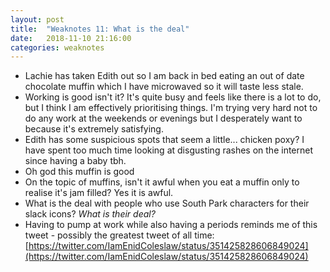 ```yaml
---
layout: post
title:  "Weaknotes 11: What is the deal"
date:   2018-11-10 21:16:00
categories: weaknotes
---
```


* Lachie has taken Edith out so I am back in bed eating an out of date chocolate muffin which I have microwaved so it will taste less stale.
* Working is good isn't it? It's quite busy and feels like there is a lot to do, but I think I am effectively prioritising things. I'm trying very hard not to do any work at the weekends or evenings but I desperately want to because it's extremely satisfying.
* Edith has some suspicious spots that seem a little... chicken poxy? I have spent too much time looking at disgusting rashes on the internet since having a baby tbh.
* Oh god this muffin is good
* On the topic of muffins, isn't it awful when you eat a muffin only to realise it's jam filled? Yes it is awful.
* What is the deal with people who use South Park characters for their slack icons? _What is their deal?_
* Having to pump at work while also having a periods reminds me of this tweet - possibly the greatest tweet of all time: [https://twitter.com/IamEnidColeslaw/status/351425828606849024](https://twitter.com/IamEnidColeslaw/status/351425828606849024)
